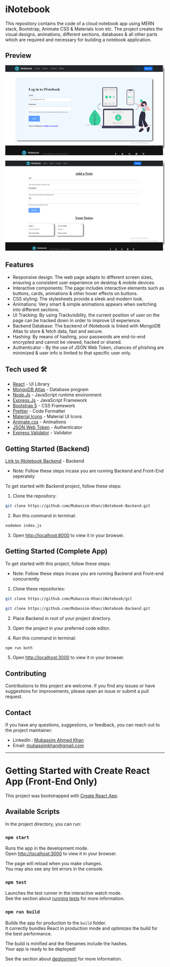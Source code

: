 # iNotebook

This repository contains the code of a cloud notebook app using MERN stack, Bootstrap, Animate CSS & Materials Icon etc. The project creates the visual designs, animations, different sections, databases & all other parts which are required and necessary for building a notebook application.

## Preview

![Preview 1 Image](https://github.com/Mubassim-Khan/iNotebook/blob/master/src/Assets/Preview%201.png)

![Preview 2 Image](https://github.com/Mubassim-Khan/iNotebook/blob/master/src/Assets/Preview_2.png)

## Features

- Responsive design: The web page adapts to different screen sizes, ensuring a consistent user experience on desktop & mobile devices.
- Interactive components: The page includes interactive elements such as buttons, cards, animations & other hover effects on buttons.
- CSS styling: The stylesheets provide a sleek and modern look.
- Animations: Very smart & simple animations appears when switching into different sections.
- UI Tracking: By using Trackvisiblity, the current position of user on the page can be tracked down in order to improve UI experience.
- Backend Database: The backend of iNotebook is linked with MongoDB Atlas to store & fetch data, fast and secure.
- Hashing: By means of hashing, your passwords are end-to-end encrypted and cannot be viewed, hacked or shared. 
- Authenticator - By the use of JSON Web Token, chances of phishing are minimized & user info is limited to that specific user only.

## Tech used 🛠️

- [React](https://reactjs.org/) - UI Library
- [MongoDB Atlas](https://www.mongodb.com/atlas) - Database program
- [Node.Js](https://nodejs.org/en) - JavaScript runtime environment
- [Express.Js](http://expressjs.com/) - JavaScript Framework
- [Bootstrap 5](https://getbootstrap.com/) - CSS Framework
- [Prettier](https://prettier.io/) - Code Formatter
- [Material Icons](https://mui.com/material-ui/material-icons/) - Material UI Icons
- [Animate.css](https://animate.style/) - Animations
- [JSON Web Token](https://jwt.io/) - Authenticator
- [Express Validator](https://express-validator.github.io) - Validator

## Getting Started (Backend)

[Link to iNotebook Backend](https://github.com/Mubassim-Khan/iNotebook-Backend) - Backend 

* Note: Follow these steps incase you are running Backend and Front-End seperately

To get started with Backend project, follow these steps:

1. Clone the repository:
```bash
git clone https://github.com/Mubassim-Khan/iNotebook-Backend.git
```

2. Run this command in terminal:
```bash
nodemon index.js
```

3. Open [http://localhost:8000](http://localhost:8000) to view it in your browser.

## Getting Started (Complete App)

To get started with this project, follow these steps:

* Note: Follow these steps incase you are running Backend and Front-end concurrently

1. Clone these repositories:
```bash
git clone https://github.com/Mubassim-Khan/iNotebook/git
```

```bash
git clone https://github.com/Mubassim-Khan/iNotebook-Backend.git
```

2. Place Backend in root of your project directory. 

3. Open the project in your preferred code editor.

4. Run this command in terminal:
```bash
npm run both
```

5. Open [http://localhost:3000](http://localhost:3000) to view it in your browser.

## Contributing

Contributions to this project are welcome. If you find any issues or have suggestions for improvements, please open an issue or submit a pull request.

## Contact

If you have any questions, suggestions, or feedback, you can reach out to the project maintainer:

- LinkedIn : [Mubassim Ahmed Khan](https://www.linkedin.com/in/mubassim-ahmed-khan/)
- Email: [mubassimkhan@gmail.com](mailto:mubassimkhan@gmail.com)

---

<!----->

# Getting Started with Create React App (Front-End Only)

This project was bootstrapped with [Create React App](https://github.com/facebook/create-react-app).

## Available Scripts

In the project directory, you can run:

### `npm start`

Runs the app in the development mode.\
Open [http://localhost:3000](http://localhost:3000) to view it in your browser.

The page will reload when you make changes.\
You may also see any lint errors in the console.

### `npm test`

Launches the test runner in the interactive watch mode.\
See the section about [running tests](https://facebook.github.io/create-react-app/docs/running-tests) for more information.

### `npm run build`

Builds the app for production to the `build` folder.\
It correctly bundles React in production mode and optimizes the build for the best performance.

The build is minified and the filenames include the hashes.\
Your app is ready to be deployed!

See the section about [deployment](https://facebook.github.io/create-react-app/docs/deployment) for more information.
